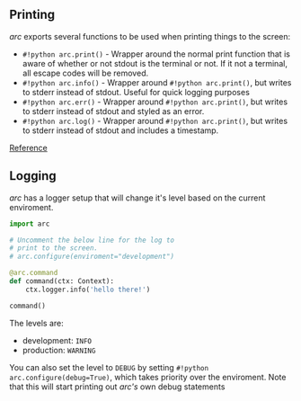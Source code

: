 ## Printing
*arc* exports several functions to be used when printing things to the screen:

- `#!python arc.print()` - Wrapper around the normal print function that is aware of whether or not stdout is the terminal or not. If it not a terminal, all escape codes will be removed.
- `#!python arc.info()` - Wrapper around `#!python arc.print()`, but writes to stderr instead of stdout. Useful for quick logging purposes
- `#!python arc.err()` - Wrapper around `#!python arc.print()`, but writes to stderr instead of stdout and styled as an error.
- `#!python arc.log()` - Wrapper around `#!python arc.print()`, but writes to stderr instead of stdout and includes a timestamp.

[Reference](../../reference/present/out.md)

## Logging
*arc* has a logger setup that will change it's level based on the current enviroment.

```py
import arc

# Uncomment the below line for the log to
# print to the screen.
# arc.configure(enviroment="development")

@arc.command
def command(ctx: Context):
    ctx.logger.info('hello there!')

command()
```

The levels are:

- development: `INFO`
- production: `WARNING`

You can also set the level to `DEBUG` by setting `#!python arc.configure(debug=True)`, which takes priority over the enviroment. Note that this will start printing out *arc's* own debug statements


